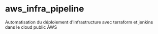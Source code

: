 # aws_infra_pipeline
Automatisation du déploiement d'infrastructure avec terraform et jenkins dans le cloud public AWS
